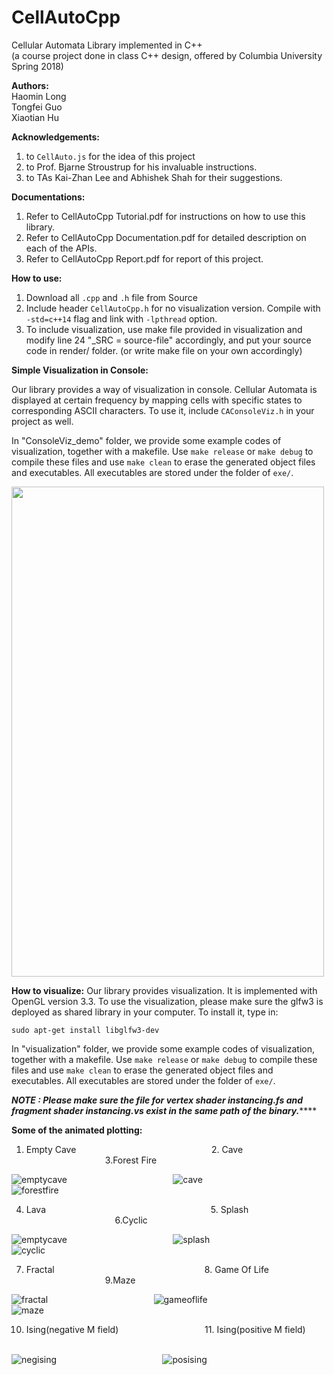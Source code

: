 # CellAutoCpp
Cellular Automata Library implemented in C++ <br />
(a course project done in class C++ design, offered by Columbia University Spring 2018)

**Authors:** <br />
Haomin Long <br />
Tongfei Guo <br />
Xiaotian Hu <br />

**Acknowledgements:** <br />
1. to `CellAuto.js` for the idea of this project <br />
2. to Prof. Bjarne Stroustrup for his invaluable instructions. <br />
3. to TAs Kai-Zhan Lee and Abhishek Shah for their suggestions. <br />

**Documentations:**
1. Refer to CellAutoCpp Tutorial.pdf for instructions on how to use this library.
2. Refer to CellAutoCpp Documentation.pdf for detailed description on each of the APIs.
3. Refer to CellAutoCpp Report.pdf for report of this project.

**How to use:**
1. Download all `.cpp` and `.h` file from Source
2. Include header `CellAutoCpp.h` for no visualization version. Compile with `-std=c++14` flag and link with `-lpthread` option.
3. To include visualization, use make file provided in visualization and modify line 24 "_SRC = source-file" accordingly, and put your source code in render/ folder. (or write make file on your own accordingly)


**Simple Visualization in Console:**

Our library provides a way of visualization in console. Cellular Automata is displayed at certain frequency by mapping cells with specific states to corresponding ASCII characters. To use it, include `CAConsoleViz.h` in your project as well.

In "ConsoleViz_demo" folder, we provide some example codes of visualization, together with a makefile. Use `make release` or `make debug` to compile these files and use `make clean` to erase the generated object files and executables. All executables are stored under the folder of `exe/`.

<img src="https://github.com/Tongfei-Guo/CellAutoCpp/blob/master/Images/consoleviz_fractal.png" width="500" height="784" />


**How to visualize:**
Our library provides visualization. It is implemented with OpenGL version 3.3. To use the visualization, please make sure the glfw3 is deployed as shared library in your computer. To install it, type in:

`sudo apt-get install libglfw3-dev`

In "visualization" folder, we provide some example codes of visualization, together with a makefile. Use `make release` or `make debug` to compile these files and use `make clean` to erase the generated object files and executables. All executables are stored under the folder of `exe/`.

*********NOTE : Please make sure the file for vertex shader instancing.fs and fragment shader instancing.vs exist in the same path of the binary.************* 

**Some of the animated plotting:**
1. Empty Cave &nbsp; &nbsp; &nbsp; &nbsp; &nbsp; &nbsp; &nbsp; &nbsp; &nbsp; &nbsp; &nbsp; &nbsp; &nbsp; &nbsp; &nbsp; &nbsp; &nbsp; &nbsp; &nbsp; &nbsp; &nbsp; &nbsp; &nbsp; &nbsp; &nbsp; &nbsp; &nbsp; 2. Cave &nbsp; &nbsp; &nbsp; &nbsp; &nbsp; &nbsp; &nbsp; &nbsp; &nbsp; &nbsp; &nbsp; &nbsp; &nbsp; &nbsp; &nbsp; &nbsp; &nbsp; &nbsp; &nbsp; &nbsp; &nbsp; &nbsp; &nbsp; &nbsp; &nbsp; &nbsp; &nbsp; &nbsp; &nbsp; &nbsp; &nbsp; &nbsp; &nbsp; 3.Forest Fire

![emptycave](https://github.com/Tongfei-Guo/CellAutoCpp/blob/master/Images/emptycave.gif)
&nbsp; &nbsp; &nbsp; &nbsp; &nbsp; &nbsp; &nbsp; &nbsp; &nbsp; &nbsp; &nbsp; &nbsp; &nbsp; &nbsp; &nbsp; &nbsp; &nbsp; &nbsp; &nbsp; &nbsp; &nbsp;
![cave](https://github.com/Tongfei-Guo/CellAutoCpp/blob/master/Images/fullcave.gif)
&nbsp; &nbsp; &nbsp; &nbsp; &nbsp; &nbsp; &nbsp; &nbsp; &nbsp; &nbsp; &nbsp; &nbsp; &nbsp; &nbsp; &nbsp; &nbsp; &nbsp; &nbsp; &nbsp; &nbsp; &nbsp;
![forestfire](https://github.com/Tongfei-Guo/CellAutoCpp/blob/master/Images/forestfire.gif)

4. Lava &nbsp; &nbsp; &nbsp; &nbsp; &nbsp; &nbsp; &nbsp; &nbsp; &nbsp; &nbsp; &nbsp; &nbsp; &nbsp; &nbsp; &nbsp; &nbsp; &nbsp; &nbsp; &nbsp; &nbsp; &nbsp; &nbsp; &nbsp; &nbsp; &nbsp; &nbsp; &nbsp; &nbsp; &nbsp; &nbsp; &nbsp; &nbsp; &nbsp; 5. Splash &nbsp; &nbsp; &nbsp; &nbsp; &nbsp; &nbsp; &nbsp; &nbsp; &nbsp; &nbsp; &nbsp; &nbsp; &nbsp; &nbsp; &nbsp; &nbsp; &nbsp; &nbsp; &nbsp; &nbsp; &nbsp; &nbsp; &nbsp; &nbsp; &nbsp; &nbsp; &nbsp; &nbsp; &nbsp; &nbsp; &nbsp; &nbsp; &nbsp; 6.Cyclic

![emptycave](https://github.com/Tongfei-Guo/CellAutoCpp/blob/master/Images/lava.gif)
&nbsp; &nbsp; &nbsp; &nbsp; &nbsp; &nbsp; &nbsp; &nbsp; &nbsp; &nbsp; &nbsp; &nbsp; &nbsp; &nbsp; &nbsp; &nbsp; &nbsp; &nbsp; &nbsp; &nbsp; &nbsp;
![splash](https://github.com/Tongfei-Guo/CellAutoCpp/blob/master/Images/splash.gif)
&nbsp; &nbsp; &nbsp; &nbsp; &nbsp; &nbsp; &nbsp; &nbsp; &nbsp; &nbsp; &nbsp; &nbsp; &nbsp; &nbsp; &nbsp; &nbsp; &nbsp; &nbsp; &nbsp; &nbsp; &nbsp;
![cyclic](https://github.com/Tongfei-Guo/CellAutoCpp/blob/master/Images/cyclic.gif)

7. Fractal &nbsp; &nbsp; &nbsp; &nbsp; &nbsp; &nbsp; &nbsp; &nbsp; &nbsp; &nbsp; &nbsp; &nbsp; &nbsp; &nbsp; &nbsp; &nbsp; &nbsp; &nbsp; &nbsp; &nbsp; &nbsp; &nbsp; &nbsp; &nbsp; &nbsp; &nbsp; &nbsp; &nbsp; &nbsp; &nbsp; 8. Game Of Life &nbsp; &nbsp; &nbsp; &nbsp; &nbsp; &nbsp; &nbsp; &nbsp; &nbsp; &nbsp; &nbsp; &nbsp; &nbsp; &nbsp; &nbsp; &nbsp; &nbsp; &nbsp; &nbsp; &nbsp; &nbsp; &nbsp; &nbsp; &nbsp; &nbsp; &nbsp; &nbsp; 9.Maze

![fractal](https://github.com/Tongfei-Guo/CellAutoCpp/blob/master/Images/fractal.gif)
&nbsp; &nbsp; &nbsp; &nbsp; &nbsp; &nbsp; &nbsp; &nbsp; &nbsp; &nbsp; &nbsp; &nbsp; &nbsp; &nbsp; &nbsp; &nbsp; &nbsp; &nbsp; &nbsp; &nbsp; &nbsp;
![gameoflife](https://github.com/Tongfei-Guo/CellAutoCpp/blob/master/Images/gameoflife.gif)
&nbsp; &nbsp; &nbsp; &nbsp; &nbsp; &nbsp; &nbsp; &nbsp; &nbsp; &nbsp; &nbsp; &nbsp; &nbsp; &nbsp; &nbsp; &nbsp; &nbsp; &nbsp; &nbsp; &nbsp; &nbsp;
![maze](https://github.com/Tongfei-Guo/CellAutoCpp/blob/master/Images/maze.gif)

10. Ising(negative M field) &nbsp; &nbsp; &nbsp; &nbsp; &nbsp; &nbsp; &nbsp; &nbsp; &nbsp; &nbsp; &nbsp; &nbsp; &nbsp; &nbsp; &nbsp; &nbsp; &nbsp; 11. Ising(positive M field)  &nbsp; &nbsp; &nbsp; &nbsp; &nbsp; &nbsp; &nbsp; &nbsp; &nbsp; &nbsp; &nbsp; &nbsp; &nbsp; &nbsp; &nbsp; &nbsp; &nbsp; &nbsp; &nbsp; &nbsp; &nbsp; &nbsp; &nbsp; &nbsp; &nbsp; &nbsp; &nbsp;

![negising](https://github.com/Tongfei-Guo/CellAutoCpp/blob/master/Images/negising.gif)
&nbsp; &nbsp; &nbsp; &nbsp; &nbsp; &nbsp; &nbsp; &nbsp; &nbsp; &nbsp; &nbsp; &nbsp; &nbsp; &nbsp; &nbsp; &nbsp; &nbsp; &nbsp; &nbsp; &nbsp; &nbsp;
![posising](https://github.com/Tongfei-Guo/CellAutoCpp/blob/master/Images/posising.gif)
&nbsp; &nbsp; &nbsp; &nbsp; &nbsp; &nbsp; &nbsp; &nbsp; &nbsp; &nbsp; &nbsp; &nbsp; &nbsp; &nbsp; &nbsp; &nbsp; &nbsp; &nbsp; &nbsp; &nbsp; &nbsp;

